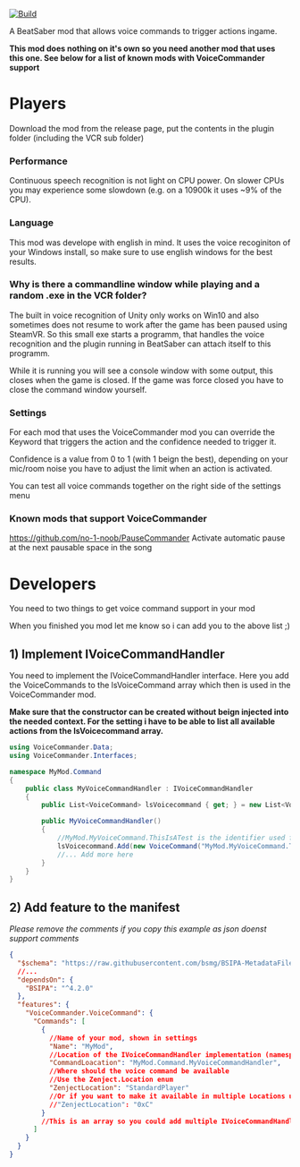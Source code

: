 [![Build](https://github.com/no-1-noob/VoiceCommander/actions/workflows/createbuild.yaml/badge.svg?branch=master)](https://github.com/no-1-noob/VoiceCommander/actions/workflows/createbuild.yaml)

A BeatSaber mod that allows voice commands to trigger actions ingame.

<b>This mod does nothing on it's own so you need another mod that uses this one. See below for a list of known mods with VoiceCommander support</b>

# Players

Download the mod from the release page, put the contents in the plugin folder (including the VCR sub folder)

### Performance
Continuous speech recognition is not light on CPU power. On slower CPUs you may experience some slowdown (e.g. on a 10900k it uses ~9% of the CPU).

### Language
This mod was develope with english in mind. It uses the voice recoginiton of your Windows install, so make sure to use english windows for the best results.

### Why is there a commandline window while playing and a random .exe in the VCR folder?
The built in voice recognition of Unity only works on Win10 and also sometimes does not resume to work after the game has been paused using SteamVR. So this small exe starts a programm, that handles the voice recognition and the plugin running in BeatSaber can attach itself to this programm.

While it is running you will see a console window with some output, this closes when the game is closed. If the game was force closed you have to close the command window yourself.

### Settings
For each mod that uses the VoiceCommander mod you can override the Keyword that triggers the action and the confidence needed to trigger it.

Confidence is a value from 0 to 1 (with 1 beign the best), depending on your mic/room noise you have to adjust the limit when an action is activated.

You can test all voice commands together on the right side of the settings menu

### Known mods that support VoiceCommander

https://github.com/no-1-noob/PauseCommander 
Activate automatic pause at the next pausable space in the song


# Developers

You need to two things to get voice command support in your mod

When you finished you mod let me know so i can add you to the above list ;)

## 1) Implement IVoiceCommandHandler

You need to implement the IVoiceCommandHandler interface.
Here you add the VoiceCommands to the lsVoiceCommand array which then is used in the VoiceCommander mod.

<b>Make sure that the constructor can be created without beign injected into the needed context. For the setting i have to be able to list all available actions from the lsVoicecommand array.</b>
```c#
using VoiceCommander.Data;
using VoiceCommander.Interfaces;

namespace MyMod.Command
{
    public class MyVoiceCommandHandler : IVoiceCommandHandler
    {
        public List<VoiceCommand> lsVoicecommand { get; } = new List<VoiceCommand>();

        public MyVoiceCommandHandler()
        {
            //MyMod.MyVoiceCommand.ThisIsATest is the identifier used for users setting their own keyword and confidence value. So make it unique.
            lsVoicecommand.Add(new VoiceCommand("MyMod.MyVoiceCommand.ThisIsATest", "This is a test", 0.9f, () => Plugin.Log.Error("Yeah Testing")));
            //... Add more here
        }        
    }
}
```

## 2) Add feature to the manifest
<i>Please remove the comments if you copy this example as json doenst support comments</i>
```json
{
  "$schema": "https://raw.githubusercontent.com/bsmg/BSIPA-MetadataFileSchema/master/Schema.json",
  //...
  "dependsOn": {
    "BSIPA": "^4.2.0"
  },
  "features": {
    "VoiceCommander.VoiceCommand": {
      "Commands": [
        {
          //Name of your mod, shown in settings
          "Name": "MyMod",
          //Location of the IVoiceCommandHandler implementation (namespace)
          "CommandLoacation": "MyMod.Command.MyVoiceCommandHandler",
          //Where should the voice command be available
          //Use the Zenject.Location enum
          "ZenjectLocation": "StandardPlayer"
          //Or if you want to make it available in multiple Locations use the bitmask in hex (e.g. 0xC = StandardPlayer and CampaignPlayer)
          //"ZenjectLocation": "0xC"
        }
        //This is an array so you could add multiple IVoiceCommandHandler implementations here (different commands for different context)
      ]
    }
  }
}
```